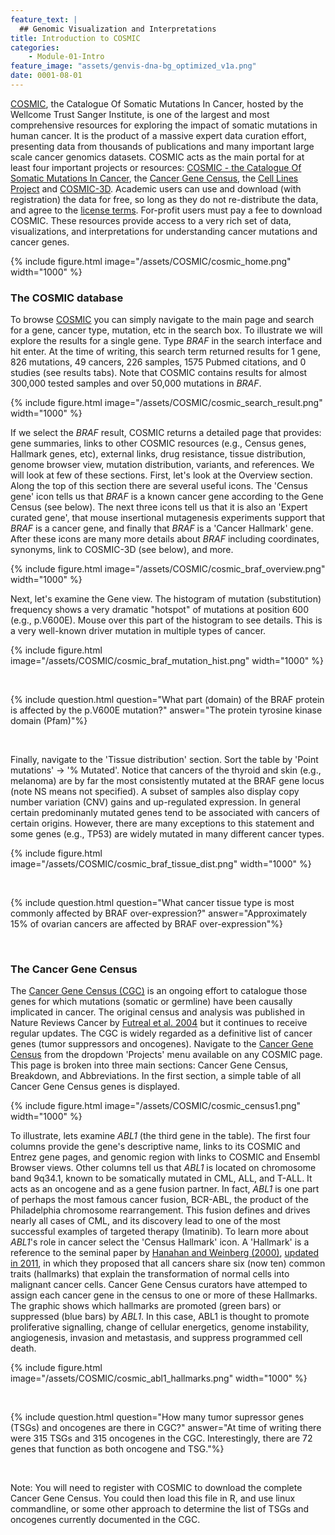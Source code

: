 ```yaml
---
feature_text: |
  ## Genomic Visualization and Interpretations
title: Introduction to COSMIC
categories:
    - Module-01-Intro
feature_image: "assets/genvis-dna-bg_optimized_v1a.png"
date: 0001-08-01
---
```


[COSMIC](http://cancer.sanger.ac.uk/cosmic), the Catalogue Of Somatic Mutations In Cancer, hosted by the Wellcome Trust Sanger Institute, is one of the largest and most comprehensive resources for exploring the impact of somatic mutations in human cancer. It is the product of a massive expert data curation effort, presenting data from thousands of publications and many important large scale cancer genomics datasets. COSMIC acts as the main portal for at least four important projects or resources: [COSMIC - the Catalogue Of Somatic Mutations In Cancer](http://cancer.sanger.ac.uk/cosmic), the [Cancer Gene Census](http://cancer.sanger.ac.uk/census), the [Cell Lines Project](http://cancer.sanger.ac.uk/cell_lines) and [COSMIC-3D](http://cancer.sanger.ac.uk/cosmic3d/). Academic users can use and download (with registration) the data for free, so long as they do not re-distribute the data, and agree to the [license terms](http://cancer.sanger.ac.uk/cosmic/license). For-profit users must pay a fee to download COSMIC. These resources provide access to a very rich set of data, visualizations, and interpretations for understanding cancer mutations and cancer genes.

{% include figure.html image="/assets/COSMIC/cosmic_home.png" width="1000" %}

### The COSMIC database
To browse [COSMIC](http://cancer.sanger.ac.uk/cosmic) you can simply navigate to the main page and search for a gene, cancer type, mutation, etc in the search box. To illustrate we will explore the results for a single gene. Type *BRAF* in the search interface and hit enter. At the time of writing, this search term returned results for 1 gene, 826 mutations, 49 cancers, 226 samples, 1575 Pubmed citations, and 0 studies (see results tabs). Note that COSMIC contains results for almost 300,000 tested samples and over 50,000 mutations in *BRAF*.

{% include figure.html image="/assets/COSMIC/cosmic_search_result.png" width="1000" %}

If we select the *BRAF* result, COSMIC returns a detailed page that provides: gene summaries, links to other COSMIC resources (e.g., Census genes, Hallmark genes, etc), external links, drug resistance, tissue distribution, genome browser view, mutation distribution, variants, and references. We will look at few of these sections. First, let's look at the Overview section. Along the top of this section there are several useful icons. The 'Census gene' icon tells us that *BRAF* is a known cancer gene according to the Gene Census (see below). The next three icons tell us that it is also an 'Expert curated gene', that mouse insertional mutagenesis experiments support that *BRAF* is a cancer gene, and finally that *BRAF* is a 'Cancer Hallmark' gene. After these icons are many more details about *BRAF* including coordinates, synonyms, link to COSMIC-3D (see below), and more.

{% include figure.html image="/assets/COSMIC/cosmic_braf_overview.png" width="1000" %}

Next, let's examine the Gene view. The histogram of mutation (substitution) frequency shows a very dramatic "hotspot" of mutations at position 600 (e.g., p.V600E). Mouse over this part of the histogram to see details. This is a very well-known driver mutation in multiple types of cancer.

{% include figure.html image="/assets/COSMIC/cosmic_braf_mutation_hist.png" width="1000" %}

<p><br></p>

{% include question.html question="What part (domain) of the BRAF protein is affected by the p.V600E mutation?" answer="The protein tyrosine kinase domain (Pfam)"%}

<p><br></p>

Finally, navigate to the 'Tissue distribution' section. Sort the table by 'Point mutations' -> '% Mutated'. Notice that cancers of the thyroid and skin (e.g., melanoma) are by far the most consistently mutated at the BRAF gene locus (note NS means not specified). A subset of samples also display copy number variation (CNV) gains and up-regulated expression. In general certain predominanly mutated genes tend to be associated with cancers of certain origins. However, there are many exceptions to this statement and some genes (e.g., TP53) are widely mutated in many different cancer types.

{% include figure.html image="/assets/COSMIC/cosmic_braf_tissue_dist.png" width="1000" %}

<p><br></p>

{% include question.html question="What cancer tissue type is most commonly affected by BRAF over-expression?" answer="Approximately 15% of ovarian cancers are affected by BRAF over-expression"%}

<p><br></p>

### The Cancer Gene Census

The [Cancer Gene Census (CGC)](http://cancer.sanger.ac.uk/census) is an ongoing effort to catalogue those genes for which mutations (somatic or germline) have been causally implicated in cancer. The original census and analysis was published in Nature Reviews Cancer by [Futreal et al. 2004](http://dx.doi.org/10.1038/nrc1299) but it continues to receive regular updates. The CGC is widely regarded as a definitive list of cancer genes (tumor suppressors and oncogenes). Navigate to the [Cancer Gene Census](http://cancer.sanger.ac.uk/census) from the dropdown 'Projects' menu available on any COSMIC page. This page is broken into three main sections: Cancer Gene Census, Breakdown, and Abbreviations. In the first section, a simple table of all Cancer Gene Census genes is displayed.

{% include figure.html image="/assets/COSMIC/cosmic_census1.png" width="1000" %}

To illustrate, lets examine *ABL1* (the third gene in the table). The first four columns provide the gene's descriptive name, links to its COSMIC and Entrez gene pages, and genomic region with links to COSMIC and Ensembl Browser views. Other columns tell us that *ABL1* is located on chromosome band 9q34.1, known to be somatically mutated in CML, ALL, and T-ALL. It acts as an oncogene and as a gene fusion partner. In fact, *ABL1* is one part of perhaps the most famous cancer fusion, BCR-ABL, the product of the Philadelphia chromosome rearrangement. This fusion defines and drives nearly all cases of CML, and its discovery lead to one of the most successful examples of targeted therapy (Imatinib). To learn more about *ABL1*'s role in cancer select the 'Census Hallmark' icon. A 'Hallmark' is a reference to the seminal paper by [Hanahan and Weinberg (2000)](https://doi.org/10.1016/S0092-8674(00)81683-9), [updated in 2011](https://doi.org/10.1016/j.cell.2011.02.013), in which they proposed that all cancers share six (now ten) common traits (hallmarks) that explain the transformation of normal cells into malignant cancer cells. Cancer Gene Census curators have attemped to assign each cancer gene in the census to one or more of these Hallmarks. The graphic shows which hallmarks are promoted (green bars) or suppressed (blue bars) by *ABL1*. In this case, ABL1 is thought to promote proliferative signalling, change of cellular energetics, genome instability, angiogenesis, invasion and metastasis, and suppress programmed cell death.

{% include figure.html image="/assets/COSMIC/cosmic_abl1_hallmarks.png" width="1000" %}

<p><br></p>

{% include question.html question="How many tumor supressor genes (TSGs) and oncogenes are there in CGC?" answer="At time of writing there were 315 TSGs and 315 oncogenes in the CGC. Interestingly, there are 72 genes that function as both oncogene and TSG."%}

<p><br></p>

Note: You will need to register with COSMIC to download the complete Cancer Gene Census. You could then load this file in R, and use linux commandline, or some other approach to determine the list of TSGs and oncogenes currently documented in the CGC.
